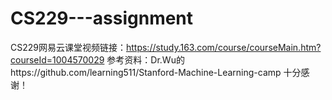 # CS229---assignment
CS229网易云课堂视频链接：https://study.163.com/course/courseMain.htm?courseId=1004570029
参考资料：Dr.Wu的https://github.com/learning511/Stanford-Machine-Learning-camp  十分感谢！
